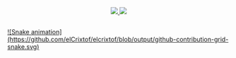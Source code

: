 <div align="center">
  <a href="https://github.com/elcrixtof">
  <img height="180em" src="https://github-readme-stats.vercel.app/api?username=elcrixtof&show_icons=true&theme=radical&include_all_commits=true&count_private=true"/>
  <img height="180em" src="https://github-readme-stats.vercel.app/api/top-langs/?username=elcrixtof&layout=compact&langs_count=7&theme=radical"/>
</div>

##  
<div> 
  ![Snake animation](https://github.com/elCrixtof/elcrixtof/blob/output/github-contribution-grid-snake.svg)
</div>
